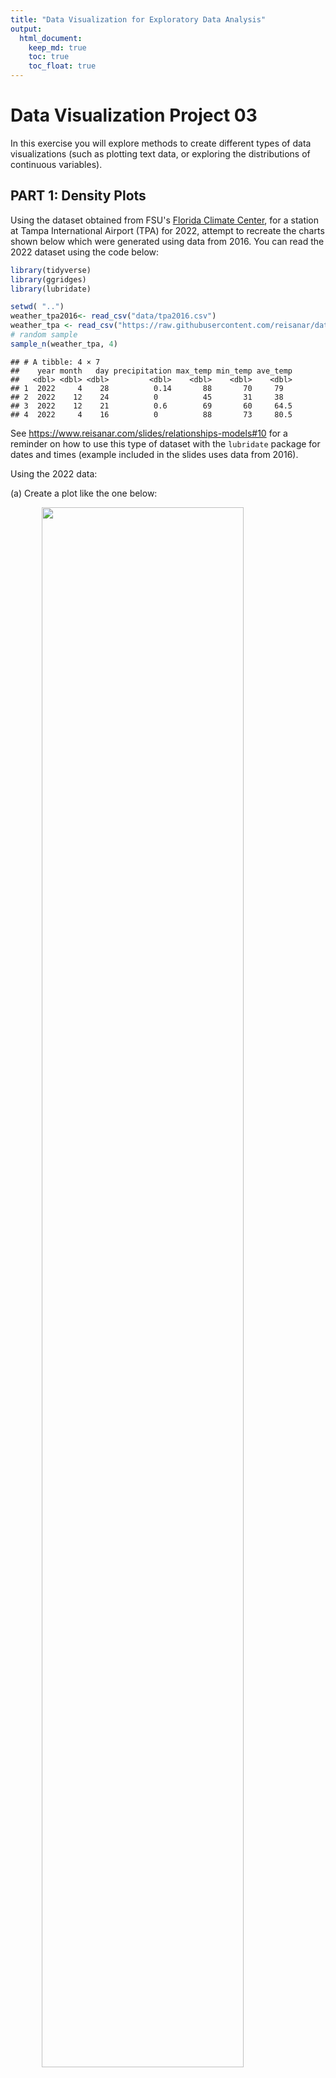 ```yaml
---
title: "Data Visualization for Exploratory Data Analysis"
output: 
  html_document:
    keep_md: true
    toc: true
    toc_float: true
---
```


# Data Visualization Project 03


In this exercise you will explore methods to create different types of data visualizations (such as plotting text data, or exploring the distributions of continuous variables).


## PART 1: Density Plots

Using the dataset obtained from FSU's [Florida Climate Center](https://climatecenter.fsu.edu/climate-data-access-tools/downloadable-data), for a station at Tampa International Airport (TPA) for 2022, attempt to recreate the charts shown below which were generated using data from 2016. You can read the 2022 dataset using the code below: 


```r
library(tidyverse)
library(ggridges)
library(lubridate)

setwd( "..")
weather_tpa2016<- read_csv("data/tpa2016.csv")
weather_tpa <- read_csv("https://raw.githubusercontent.com/reisanar/datasets/master/tpa_weather_2022.csv")
# random sample 
sample_n(weather_tpa, 4)
```

```
## # A tibble: 4 × 7
##    year month   day precipitation max_temp min_temp ave_temp
##   <dbl> <dbl> <dbl>         <dbl>    <dbl>    <dbl>    <dbl>
## 1  2022     4    28          0.14       88       70     79  
## 2  2022    12    24          0          45       31     38  
## 3  2022    12    21          0.6        69       60     64.5
## 4  2022     4    16          0          88       73     80.5
```

See https://www.reisanar.com/slides/relationships-models#10 for a reminder on how to use this type of dataset with the `lubridate` package for dates and times (example included in the slides uses data from 2016).

Using the 2022 data: 

(a) Create a plot like the one below:

<img src="https://github.com/reisanar/figs/raw/master/tpa_max_temps_facet.png" width="80%" style="display: block; margin: auto;" />

Hint: the option `binwidth = 3` was used with the `geom_histogram()` function.


```r
tpa_clean2016 <- weather_tpa2016 %>% 
  unite("doy", YEAR, MONTH, DAY, sep = "-") %>% 
  mutate(doy = ymd(doy), 
         max_temp = as.double(maxTemp))

tpa_clean2016$month <- factor(month(tpa_clean2016$doy, label=TRUE, abbr=FALSE))

ggplot(tpa_clean2016, aes(x = max_temp, fill = month)) +
  geom_histogram(binwidth = 3, show.legend = FALSE, color = "white") +
  facet_wrap(~ month) +
  labs(x = "Maximum temperatures",
       y = "Number of Days") +
  theme_bw(base_size = 15)
```

![](lewis_project_03_files/figure-html/unnamed-chunk-3-1.png)<!-- -->



```r
tpa_clean <- weather_tpa %>% 
  unite("doy", year, month, day, sep = "-") %>% 
  mutate(doy = ymd(doy), 
         max_temp = as.double(max_temp), 
         min_temp = as.double(min_temp), 
         precipitation = as.double(precipitation))

tpa_clean$month <- factor(month(tpa_clean$doy, label=TRUE, abbr=FALSE))

ggplot(tpa_clean, aes(x = max_temp, fill = month)) +
  geom_histogram(binwidth = 3, show.legend = FALSE, color = "white") +
  facet_wrap(~ month) +
  labs(x = "Maximum temperatures",
       y = "Number of Days") +
  theme_bw(base_size = 15)
```

![](lewis_project_03_files/figure-html/unnamed-chunk-4-1.png)<!-- -->



(b) Create a plot like the one below:

<img src="https://github.com/reisanar/figs/raw/master/tpa_max_temps_density.png" width="80%" style="display: block; margin: auto;" />

Hint: check the `kernel` parameter of the `geom_density()` function, and use `bw = 0.5`.


```r
ggplot(tpa_clean2016, aes(x = max_temp)) +
  geom_density(kernel = "epanechnikov", bw = 0.5, fill = "darkgray", size = 1) +
  labs(x = "Maximum Temperature",
       y = "density") +
  theme_bw(base_size = 15) +
  theme(panel.border = element_blank())
```

```
## Warning: Using `size` aesthetic for lines was deprecated in ggplot2 3.4.0.
## ℹ Please use `linewidth` instead.
## This warning is displayed once every 8 hours.
## Call `lifecycle::last_lifecycle_warnings()` to see where this warning was
## generated.
```

![](lewis_project_03_files/figure-html/unnamed-chunk-6-1.png)<!-- -->

```r
ggplot(tpa_clean, aes(x = max_temp)) +
  geom_density(kernel = "epanechnikov", bw = 0.5, fill = "darkgray", size = 1) +
  labs(x = "Maximum Temperature",
       y = "density") +
  theme_bw(base_size = 15) +
  theme(panel.border = element_blank())
```

![](lewis_project_03_files/figure-html/unnamed-chunk-7-1.png)<!-- -->


(c) Create a plot like the one below:

<img src="https://github.com/reisanar/figs/raw/master/tpa_max_temps_density_facet.png" width="80%" style="display: block; margin: auto;" />

Hint: default options for `geom_density()` were used. 


```r
ggplot(tpa_clean2016, aes(x = max_temp, fill = month)) +
  geom_density(alpha = 0.5, size = 1, show.legend = FALSE) +
  facet_wrap(~ month) +
  labs(title = "Density plots for each month in 2022",
       x = "Maximum Temperature") +
  theme_bw(base_size = 15) +
  theme(axis.title.y.left = element_blank())
```

![](lewis_project_03_files/figure-html/unnamed-chunk-9-1.png)<!-- -->



```r
ggplot(tpa_clean, aes(x = max_temp, fill = month)) +
  geom_density(alpha = 0.5, size = 1, show.legend = FALSE) +
  facet_wrap(~ month) +
  labs(title = "Density plots for each month in 2022",
       x = "Maximum Temperature") +
  theme_bw(base_size = 15) +
  theme(axis.title.y.left = element_blank())
```

![](lewis_project_03_files/figure-html/unnamed-chunk-10-1.png)<!-- -->


(d) Generate a plot like the chart below:


<img src="https://github.com/reisanar/figs/raw/master/tpa_max_temps_ridges_plasma.png" width="80%" style="display: block; margin: auto;" />

Hint: use the`{ggridges}` package, and the `geom_density_ridges()` function paying close attention to the `quantile_lines` and `quantiles` parameters. The plot above uses the `plasma` option (color scale) for the _viridis_ palette.


```r
ggplot(tpa_clean2016, aes(x = max_temp, y = month, fill = stat(x))) +
  geom_density_ridges_gradient(quantile_lines=TRUE, quantiles = 2,lwd = 1) +
  scale_fill_viridis_c(option = "C") +
  labs(x = "Maximum temperature (in Farhenheit degrees)") +
  theme_bw(base_size = 15) +
  theme(axis.title.y.left = element_blank(),
        panel.border = element_blank(),
        legend.title = element_blank())
```

```
## Warning: `stat(x)` was deprecated in ggplot2 3.4.0.
## ℹ Please use `after_stat(x)` instead.
## This warning is displayed once every 8 hours.
## Call `lifecycle::last_lifecycle_warnings()` to see where this warning was
## generated.
```

```
## Picking joint bandwidth of 1.49
```

![](lewis_project_03_files/figure-html/unnamed-chunk-12-1.png)<!-- -->


```r
ggplot(tpa_clean, aes(x = max_temp, y = month, fill = stat(x))) +
  geom_density_ridges_gradient(quantile_lines=TRUE, quantiles = 2,lwd = 1) +
  scale_fill_viridis_c(option = "C") +
  labs(x = "Maximum temperature (in Farhenheit degrees)") +
  theme_bw(base_size = 15) +
  theme(axis.title.y.left = element_blank(),
        panel.border = element_blank(),
        legend.title = element_blank())
```

```
## Picking joint bandwidth of 1.93
```

![](lewis_project_03_files/figure-html/unnamed-chunk-13-1.png)<!-- -->


(e) Create a plot of your choice that uses the attribute for precipitation _(values of -99.9 for temperature or -99.99 for precipitation represent missing data)_.



## PART 2 

> **You can choose to work on either Option (A) or Option (B)**. Remove from this template the option you decided not to work on. 


### Option (A): Visualizing Text Data

Review the set of slides (and additional resources linked in it) for visualizing text data: https://www.reisanar.com/slides/text-viz#1

Choose any dataset with text data, and create at least one visualization with it. For example, you can create a frequency count of most used bigrams, a sentiment analysis of the text data, a network visualization of terms commonly used together, and/or a visualization of a topic modeling approach to the problem of identifying words/documents associated to different topics in the text data you decide to use. 

Make sure to include a copy of the dataset in the `data/` folder, and reference your sources if different from the ones listed below:

- [Billboard Top 100 Lyrics](https://github.com/reisanar/datasets/blob/master/BB_top100_2015.csv)

- [RateMyProfessors comments](https://github.com/reisanar/datasets/blob/master/rmp_wit_comments.csv)

- [FL Poly News Articles](https://github.com/reisanar/datasets/blob/master/flpoly_news_SP23.csv)


(to get the "raw" data from any of the links listed above, simply click on the `raw` button of the GitHub page and copy the URL to be able to read it in your computer using the `read_csv()` function)


### Option (B): Data on Concrete Strength 

Concrete is the most important material in **civil engineering**. The concrete compressive strength is a highly nonlinear function of _age_ and _ingredients_. The dataset used here is from the [UCI Machine Learning Repository](https://archive.ics.uci.edu/ml/index.php), and it contains 1030 observations with 9 different attributes 9 (8 quantitative input variables, and 1 quantitative output variable). A data dictionary is included below: 


Variable                      |    Notes                
------------------------------|-------------------------------------------
Cement                        | kg in a $m^3$ mixture             
Blast Furnace Slag            | kg in a $m^3$ mixture  
Fly Ash                       | kg in a $m^3$ mixture             
Water                         | kg in a $m^3$ mixture              
Superplasticizer              | kg in a $m^3$ mixture
Coarse Aggregate              | kg in a $m^3$ mixture
Fine Aggregate                | kg in a $m^3$ mixture      
Age                           | in days                                             
Concrete compressive strength | MPa, megapascals


Below we read the `.csv` file using `readr::read_csv()` (the `readr` package is part of the `tidyverse`)


```r
concrete <- read_csv("../data/concrete.csv", col_types = cols())
```


Let us create a new attribute for visualization purposes, `strength_range`: 


```r
new_concrete <- concrete %>%
  mutate(strength_range = cut(Concrete_compressive_strength, 
                              breaks = quantile(Concrete_compressive_strength, 
                                                probs = seq(0, 1, 0.2))) )
```



1. Explore the distribution of 2 of the continuous variables available in the dataset. Do ranges make sense? Comment on your findings.

2. Use a _temporal_ indicator such as the one available in the variable `Age` (measured in days). Generate a plot similar to the one shown below. Comment on your results.

<img src="https://github.com/reisanar/figs/raw/master/concrete_strength.png" width="80%" style="display: block; margin: auto;" />


3. Create a scatterplot similar to the one shown below. Pay special attention to which variables are being mapped to specific aesthetics of the plot. Comment on your results. 

<img src="https://github.com/reisanar/figs/raw/master/cement_plot.png" width="80%" style="display: block; margin: auto;" />




